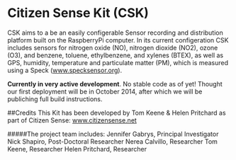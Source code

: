 Citizen Sense Kit (CSK)
======================
CSK aims to a be an easily configerable Sensor recording and distribution platform built on the RaspberryPi computer. In its current configeration CSK includes sensors for nitrogen oxide (NO), nitrogen dioxide (NO2), ozone (O3), and benzene, toluene, ethylbenzene, and xylenes (BTEX), as well as GPS, humidity, temperature and particulate matter (PM), which is measured using a Speck (www.specksensor.org).


**Currently in very active development**. No stable code as of yet! Thought our first deployment will be in October 2014, after which we will be publiching full build instructions.


##Credits
This Kit has been developed by Tom Keene & Helen Pritchard as part of Citizen Sense: www.citizensense.net

#####The project team includes:
Jennifer Gabrys, Principal Investigator
Nick Shapiro, Post-Doctoral Researcher
Nerea Calvillo, Researcher
Tom Keene, Researcher
Helen Pritchard, Researcher

